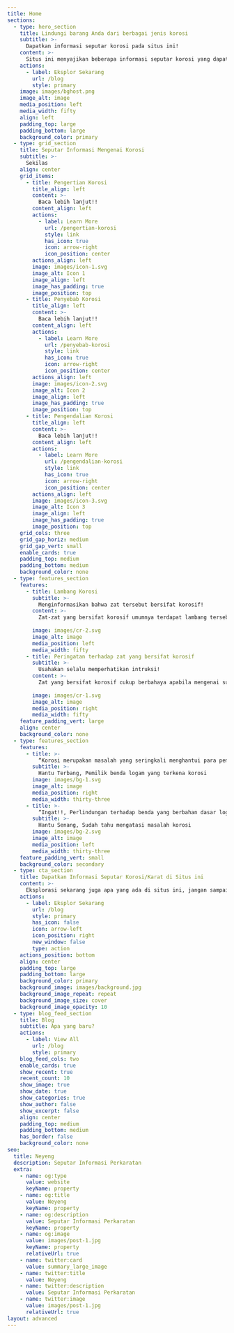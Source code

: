 ```yaml
---
title: Home
sections:
  - type: hero_section
    title: Lindungi barang Anda dari berbagai jenis korosi
    subtitle: >-
      Dapatkan informasi seputar korosi pada situs ini!
    content: >-
      Situs ini menyajikan beberapa informasi seputar korosi yang dapat Anda jadikan sebagai informasi tambahan. Mulai dari pengertian korosi, penyebab korosi, sampai pengendalian korosi. Semuanya bisa Anda dapatkan secara gratis! Selamat bereksplorasi :)
    actions:
      - label: Eksplor Sekarang
        url: /blog
        style: primary
    image: images/bghost.png
    image_alt: image
    media_position: left
    media_width: fifty
    align: left
    padding_top: large
    padding_bottom: large
    background_color: primary
  - type: grid_section
    title: Seputar Informasi Mengenai Korosi
    subtitle: >-
      Sekilas
    align: center
    grid_items:
      - title: Pengertian Korosi
        title_align: left
        content: >-
          Baca lebih lanjut!!
        content_align: left
        actions:
          - label: Learn More
            url: /pengertian-korosi
            style: link
            has_icon: true
            icon: arrow-right
            icon_position: center
        actions_align: left
        image: images/icon-1.svg
        image_alt: Icon 1
        image_align: left
        image_has_padding: true
        image_position: top
      - title: Penyebab Korosi
        title_align: left
        content: >-
          Baca lebih lanjut!!
        content_align: left
        actions:
          - label: Learn More
            url: /penyebab-korosi
            style: link
            has_icon: true
            icon: arrow-right
            icon_position: center
        actions_align: left
        image: images/icon-2.svg
        image_alt: Icon 2
        image_align: left
        image_has_padding: true
        image_position: top
      - title: Pengendalian Korosi
        title_align: left
        content: >-
          Baca lebih lanjut!!
        content_align: left
        actions:
          - label: Learn More
            url: /pengendalian-korosi
            style: link
            has_icon: true
            icon: arrow-right
            icon_position: center
        actions_align: left
        image: images/icon-3.svg
        image_alt: Icon 3
        image_align: left
        image_has_padding: true
        image_position: top
    grid_cols: three
    grid_gap_horiz: medium
    grid_gap_vert: small
    enable_cards: true
    padding_top: medium
    padding_bottom: medium
    background_color: none
  - type: features_section
    features:
      - title: Lambang Korosi
        subtitle: >-
          Menginformasikan bahwa zat tersebut bersifat korosif!
        content: >-
          Zat-zat yang bersifat korosif umumnya terdapat lambang tersebut. Ketika kita akan menggunakan zat tersebut, usahakan selalu menggunakan alat pelindung yang sesuai intruksi. 
        
        image: images/cr-2.svg
        image_alt: image
        media_position: left
        media_width: fifty
      - title: Peringatan terhadap zat yang bersifat korosif
        subtitle: >-
          Usahakan selalu memperhatikan intruksi!
        content: >-
          Zat yang bersifat korosif cukup berbahaya apabila mengenai suatu benda yang tidak tahan korosi. Selain itu juga berbahaya apabila mengenai kulit manusia secara langsung. Maka dari itu gunakanlah alat pelindung ketika berinteraksi dengan zat tersebut.
        
        image: images/cr-1.svg
        image_alt: image
        media_position: right
        media_width: fifty
    feature_padding_vert: large
    align: center
    background_color: none
  - type: features_section
    features:
      - title: >-
          “Korosi merupakan masalah yang seringkali menghantui para pemilik benda yang terbuat dari logam. Logam termasuk material yang sangat rentan terserang oleh berbagai jenis korosi.”
        subtitle: >-
          Hantu Terbang, Pemilik benda logam yang terkena korosi
        image: images/bg-1.svg
        image_alt: image
        media_position: right
        media_width: thirty-three
      - title: >-
          “Ingat!!, Perlindungan terhadap benda yang berbahan dasar logam terhadap korosi sangat penting dilakukan. Ada beragam cara yang dapat dilakukan untuk menanggulangi masalah korosi.”
        subtitle: >-
          Hantu Senang, Sudah tahu mengatasi masalah korosi
        image: images/bg-2.svg
        image_alt: image
        media_position: left
        media_width: thirty-three
    feature_padding_vert: small
    background_color: secondary
  - type: cta_section
    title: Dapatkan Informasi Seputar Korosi/Karat di Situs ini
    content: >-
      Eksplorasi sekarang juga apa yang ada di situs ini, jangan sampai terlewat. Kami harap Anda menyukainya. Semoga hari mu menyenangkan!
    actions:
      - label: Eksplor Sekarang
        url: /blog
        style: primary
        has_icon: false
        icon: arrow-left
        icon_position: right
        new_window: false
        type: action
    actions_position: bottom
    align: center
    padding_top: large
    padding_bottom: large
    background_color: primary
    background_image: images/background.jpg
    background_image_repeat: repeat
    background_image_size: cover
    background_image_opacity: 10
  - type: blog_feed_section
    title: Blog
    subtitle: Apa yang baru?
    actions:
      - label: View All
        url: /blog
        style: primary
    blog_feed_cols: two
    enable_cards: true
    show_recent: true
    recent_count: 10
    show_image: true
    show_date: true
    show_categories: true
    show_author: false
    show_excerpt: false
    align: center
    padding_top: medium
    padding_bottom: medium
    has_border: false
    background_color: none
seo:
  title: Neyeng
  description: Seputar Informasi Perkaratan
  extra:
    - name: og:type
      value: website
      keyName: property
    - name: og:title
      value: Neyeng
      keyName: property
    - name: og:description
      value: Seputar Informasi Perkaratan
      keyName: property
    - name: og:image
      value: images/post-1.jpg
      keyName: property
      relativeUrl: true
    - name: twitter:card
      value: summary_large_image
    - name: twitter:title
      value: Neyeng
    - name: twitter:description
      value: Seputar Informasi Perkaratan
    - name: twitter:image
      value: images/post-1.jpg
      relativeUrl: true
layout: advanced
---
```

